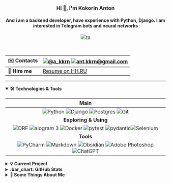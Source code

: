 <h3 align="center">Hi 👋, I'm  Kokorin Anton</h3><h4 align="center">And i am a backend developer, have experience with Python, Django. I am interested in Telegram bots and neural networks</h4><div align="center"><a href="https://github.com/akkrn/akkrn/blob/main/README.rus.md" ><img alt="ru" src="https://img.shields.io/badge/%D0%B2%D0%B5%D1%80%D1%81%D0%B8%D1%8F-%D0%BD%D0%B0%20%D1%80%D1%83%D1%81%D1%81%D0%BA%D0%BE%D0%BC-white"/></a></div>

<br>
<br>

|:envelope: **Contacts**|<a href="https://t.me/a_kkrn"><img src="https://img.shields.io/badge/@a_kkrn-2CA5E0?style=flat&logo=telegram&logoColor=white" alt="@a_kkrn" /></a> <a href="mailto:ant.kkrn@gmail.com"><img src="https://img.shields.io/badge/-ant.kkrn@gmail.com-%2314354c.svg?style=flat&logo=gmail&logoColor=red" alt="ant.kkrn@gmail.com" /></a> |
|:-|:-|
|👔 **Hire me**|[Resume on HH.RU](https://hh.ru/applicant/resumes/view?resume=a8a2c88cff0bff192a0039ed1f575a4a303266)|


---

<details open>
<summary><b>🛠️ Technologies & Tools</b></summary>

|Main|
|:-:|
|<img src="https://img.shields.io/badge/Python-%2314354c.svg?logo=Python&logoColor=white&style=flat" alt="Python" /> <img src="https://img.shields.io/badge/Django-%23092e20.svg?logo=django&logoColor=white&style=flat" alt="Django" />  <img src="https://img.shields.io/badge/Postgres-%23336791.svg?logo=postgresql&logoColor=white&style=flat" alt="Postgres" /> <img src="https://img.shields.io/badge/git-%23d22128.svg?logo=git&logoColor=white&style=flat" alt="Git" />|
|**Exploring & Using**|
|<img src="https://img.shields.io/badge/Django-REST-ff1709?style=flat&logo=django&logoColor=white&color=ff1709&labelColor=gray" alt="DRF" /> <img src="https://img.shields.io/badge/aiogram 3-%2300ADD8.svg?style=flat&logo=telegram&logoColor=white" alt="aiogram 3" /> <img src="https://img.shields.io/badge/Docker-%230db7ed.svg?style=flat&logo=docker&logoColor=white" alt="Docker" /> <img src="https://img.shields.io/badge/pytest-3670A0?style=flat&logo=python&logoColor=ffdd54" alt="pytest" /> <img src="https://img.shields.io/badge/pydantic-3670A0?style=flat&logo=python&logoColor=ffdd54" alt="pydantic" /><img src="https://img.shields.io/badge/Selenium-%23009639.svg?style=flat&logo=selenium&logoColor=white" alt="Selenium" />|
|**Tools**|
|<img src="https://img.shields.io/badge/PyCharm-000000.svg?&style=flat&logo=PyCharm&logoColor=white" alt="PyCharm" /> <img src="https://img.shields.io/badge/Markdown-%23000000.svg?style=flat&logo=markdown&logoColor=white" alt="Markdown" /> <img src="https://img.shields.io/badge/Obsidian-%23483699.svg?style=flat&logo=obsidian&logoColor=white" alt="Obsidian" /> <img src="https://img.shields.io/badge/Adobe%20Photoshop-%2331A8FF.svg?style=flat&logo=adobe%20photoshop&logoColor=white" alt="Adobe Photoshop" /> <img src="https://img.shields.io/badge/ChatGPT-%23000000.svg?style=flat&logo=openai&logoColor=white" alt="ChatGPT" />|
</details>


<details><summary><b>💡 Current Project</b></summary>

[DDU Helper Bot](https://github.com/akkrn/help_ddu_bot) is  a telegram-bot designed to facilitate the protection of their rights and interests for people who have bought an apartment in shared construction and whose rights have been violated. Here you can calculate the amount of your penalty, learn how to properly accept the apartment, make a claim to the developer and get answers to the most common questions

</details>

<details>
<summary><b>:bar_chart: GitHub Stats</b></summary>

<p align="center"><img src="https://streak-stats.demolab.com?user=akkrn&theme=flag-india&hide_border=true&date_format=j%20M%5B%20Y%5D&background=DD272700&stroke=0211DD" atl="commits_stat" width="420"/></p>
</details>

<details>
<summary><b>👀 Some Things About Me</b></summary>

* ✈️I love: traveling, hiking, mountain skiing, musical instruments and music. Playing DnD 🧙

* 📓 Studied at school 21 from Sberbank (analog of school 42), completed training in Yandex.Praktikum on the course Python Backend Development

* 🌏  At the moment I am in Thailand, on Koh Samui
</details>
